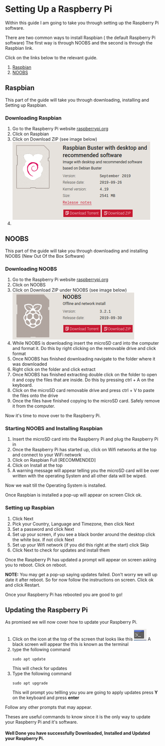 # Setting Up a Raspberry Pi

Within this guide I am going to take you through setting up the Raspberry Pi software.

There are two common ways to install Raspbian ( the default Raspberry Pi software) The first way is through NOOBS and the second is through the Raspbian link.

Click on the links below to the relevant guide.
1. [Raspbian](#raspbian)
2. [NOOBS](#noobs) 

## Raspbian

This part of the guide will take you through downloading, installing and Setting up Raspbian.

### Downloading Raspbian

1. Go to the Raspberry Pi website [raspberrypi.org](https://www.raspberrypi.org/downloads/)
2. Click on Raspbian
3. Click on Download ZIP (see image below)
   ![Raspbian Download screenshot](Images/img02.png)
4.  

## NOOBS

This part of the guide will take you through downloading and installing NOOBS (New Out Of the Box Software)

### Downloading NOOBS

1. Go to the Raspberry Pi website [raspberrypi.org](https://www.raspberrypi.org/downloads/)
2. Click on NOOBS
3. Click on Download ZIP under NOOBS (see image below)
   ![NOOBS Download screenshot](Images/img01.png)
4. While NOOBS is downloading insert the microSD card into the computer and format it. Do this by right clicking on the removable drive and click format 
5. Once NOOBS has finished downloading navigate to the folder where it was downloaded
6. Right click on the folder and click extract
7. Once NOOBS has finished extracting double click on the folder to open it and copy the files that are inside. Do this by pressing ctrl + A on the keyboard.
8. Click on the microSD card removable drive and press ctrl + V to paste the files onto the drive
9. Once the files have finished copying to the microSD card. Safely remove it from the computer. 

Now it's time to move over to the Raspberry Pi.

### Starting NOOBS and Installing Raspbian

1. Insert the microSD card into the Raspberry Pi and plug the Raspberry Pi in
2. Once the Raspberry Pi has started up, click on Wifi networks at the top and connect to your WiFi network
3. Click on Raspbian Full [RECOMMENDED]
4. Click on Install at the top
5. A warning message will appear telling you the microSD card will be over written with the operating System and all other data will be wiped.

Now we wait till the Operating System is installed.

Once Raspbian is installed a pop-up will appear on screen Click ok.

### Setting up Raspbian

1. Click Next
2. Pick your Country, Language and Timezone, then click Next
3. Set a password and click Next
4. Set up your screen, if you see a black border around the desktop click the white box. If not click Next
5. Set up your Wifi network (if you did this right at the start) click Skip
6. Click Next to check for updates and install them

Once the Raspberry Pi has updated a prompt will appear on screen asking you to reboot. Click on reboot.

**NOTE:** You may get a pop-up saying updates failed. Don't worry we will up date it after reboot. So for now follow the instructions on screen. Click ok and click Restart.

Once your Raspberry Pi has rebooted you are good to go!

## Updating the Raspberry Pi
As promised we will now cover how to update your Raspberry Pi.

1. Click on the icon at the top of the screen that looks like this ![terminal icon](Images/TerminalIcon.png) A black screen will appear the this is known as the terminal
2. type the following command
   ```
   sudo apt update
   ```
   This will check for updates
3. Type the following command
   ```
   sudo apt upgrade
   ```
   This will prompt you tellling you you are going to apply updates press **Y** on the keyboard and press **enter**

Follow any other prompts that may appear.

Theses are useful commands to know since it is the only way to update your Raspberry Pi and it's software.

#### Well Done you have successfully Downloaded, Installed and Updated your Raspberry Pi. 